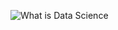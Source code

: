 ![What is Data Science](https://user-images.githubusercontent.com/79361165/108600824-1b46a980-7391-11eb-9269-cee9f9a2b708.jpg)
